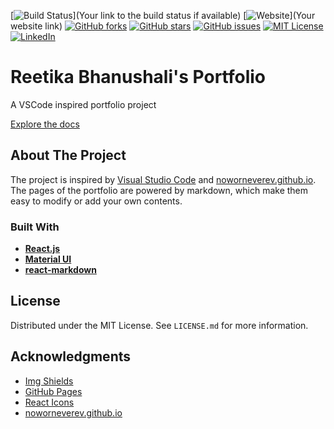 [![Build Status](https://img.shields.io/badge/build-success-green.svg)](Your link to the build status if available)
[![Website](https://img.shields.io/website-up-down-green-red/http/shields.io.svg)](Your website link)
[![GitHub forks](https://img.shields.io/github/forks/ReetikaNEU/rbhanushali.github.io.svg?style=social&label=Fork)](https://github.com/ReetikaNEU/rbhanushali.github.io/network/members)
[![GitHub stars](https://img.shields.io/github/stars/ReetikaNEU/rbhanushali.github.io.svg?style=social&label=Stars)](https://github.com/ReetikaNEU/rbhanushali.github.io/stargazers)
[![GitHub issues](https://img.shields.io/github/issues/ReetikaNEU/rbhanushali.github.io.svg)](https://github.com/ReetikaNEU/rbhanushali.github.io/issues)
[![MIT License](https://img.shields.io/badge/license-MIT-blue.svg)](https://github.com/ReetikaNEU/rbhanushali.github.io/blob/main/LICENSE.md)
[![LinkedIn](https://img.shields.io/badge/LinkedIn-reetikab4-blue.svg?style=flat&logo=linkedin)](https://www.linkedin.com/in/reetikab4/)

# Reetika Bhanushali's Portfolio

A VSCode inspired portfolio project

[Explore the docs](https://github.com/noworneverev/react-vscode-portfolio/blob/main/README.md)

## About The Project

The project is inspired by [Visual Studio Code](https://github.com/microsoft/vscode) and [noworneverev.github.io](https://github.com/noworneverev/react-vscode-portfolio). The pages of the portfolio are powered by markdown, which make them easy to modify or add your own contents.

### Built With

- **[React.js](https://reactjs.org/)**
- **[Material UI](https://github.com/mui/material-ui)**
- **[react-markdown](https://github.com/remarkjs/react-markdown)**

## License

Distributed under the MIT License. See `LICENSE.md` for more information.

## Acknowledgments

- [Img Shields](https://shields.io/)
- [GitHub Pages](https://pages.github.com/)
- [React Icons](https://react-icons.github.io/react-icons/search/)
- [noworneverev.github.io](https://github.com/noworneverev/react-vscode-portfolio)